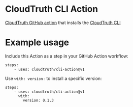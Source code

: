 # CloudTruth CLI Action
[CloudTruth GitHub action](https://docs.cloudtruth.com/integrations/github-actions) that installs the [CloudTruth CLI](https://docs.cloudtruth.com/configuration-management/cli-and-api/cloudtruth-cli)

# Example usage
Include this Action as a step in your GitHub Action workflow:
```
steps:
    - uses: cloudtruth/cli-action@v1
```

Use ``with: version:`` to install a specific version:
```
steps:
    - uses: cloudtruth/cli-action@v1
      with:
        version: 0.1.3
```

